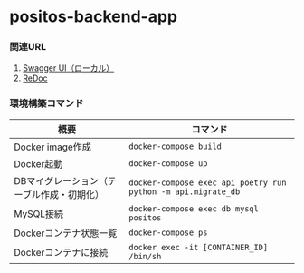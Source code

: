 # positos-backend-app

### 関連URL
1. [Swagger UI（ローカル）](http://localhost:8000/docs)
1. [ReDoc](http://localhost:8000/redoc)


### 環境構築コマンド
| 概要                               | コマンド                                                                 |
|------------------------------------|--------------------------------------------------------------------------|
| Docker image作成                  | `docker-compose build`|
| Docker起動                        | `docker-compose up`|
| DBマイグレーション（テーブル作成・初期化） | `docker-compose exec api poetry run python -m api.migrate_db`|
| MySQL接続                         | `docker-compose exec db mysql positos`|
| Dockerコンテナ状態一覧           | `docker-compose ps`|
| Dockerコンテナに接続             | `docker exec -it [CONTAINER_ID] /bin/sh`|
